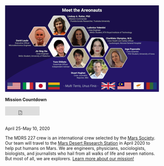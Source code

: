 ![Image description](Crew.png)

<p align="center">
  
  <b>Mission Countdown</b><br>
  
<iframe src="https://free.timeanddate.com/countdown/i74octvf/n220/cf12/cm0/cu4/ct0/cs0/ca0/co0/cr0/ss0/cac000/cpc000/pcbbb/tceac8d5/fs100/szw320/szh135/iso2020-04-25T23:59:59/pd2" allowTransparency="true" frameborder="0" width="113" height="30"></iframe>
    
<br>April 25-May 10, 2020
</p>

The MDRS 227 crew is an international crew selected by the [Mars Society](https://www.marssociety.org/). Our team will travel to the [Mars Desert Research Station](https://mdrs.marssociety.org/about-the-mdrs/) in April 2020 to help put humans on Mars. We are engineers, physicians, sociologists, biologists, and journalists who hail from all walks of life and seven nations. But most of all, we are explorers. [Learn more about our mission!](mission.md)

